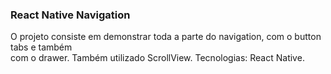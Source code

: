 ### React Native Navigation

O projeto consiste em demonstrar toda a parte do navigation, com o button tabs e também  
com o drawer. Também utilizado ScrollView. Tecnologias: React Native.
